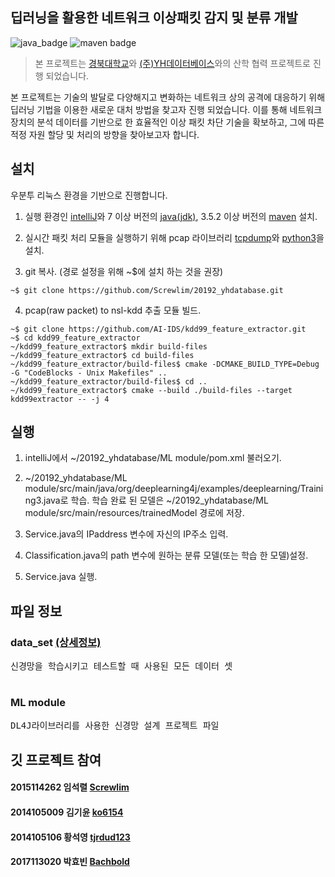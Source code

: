 ## 딥러닝을 활용한 네트워크 이상패킷 감지 및 분류 개발
![java_badge](https://img.shields.io/badge/java-%3E%3D1.7(x64)-blue)
![maven badge](https://img.shields.io/badge/maven-%3E%3D3.5.3-red)
> 본 프로젝트는 [경북대학교](http://knu.ac.kr/wbbs/)와 [(주)YH데이터베이스](http://www.yhdatabase.com/)와의 산학 협력 프로젝트로 진행 되었습니다.

본 프로젝트는 기술의 발달로 다양해지고 변화하는 네트워크 상의 공격에 대응하기 위해 딥러닝 기법을 이용한 새로운 대처 방법을 찾고자 진행 되었습니다. 이를 통해 네트워크 장치의 분석 데이터를 기반으로 한 효율적인 이상 패킷 차단 기술을 확보하고, 그에 따른 적정 자원 할당 및 처리의 방향을 찾아보고자 합니다.


## 설치
우분투 리눅스 환경을 기반으로 진행합니다.

1. 실행 환경인 [intelliJ](https://www.jetbrains.com/idea/download/#section=windows)와
7 이상 버전의 [java(jdk)](https://www.oracle.com/technetwork/java/javase/downloads/jdk8-downloads-2133151.html),
3.5.2 이상 버전의 [maven](https://maven.apache.org/download.cgi) 설치.

2. 실시간 패킷 처리 모듈을 실행하기 위해 pcap 라이브러리 [tcpdump](https://github.com/the-tcpdump-group/tcpdump)와
[python3](https://www.python.org/downloads/)을 설치.

3. git 복사. (경로 설정을 위해 ~$에 설치 하는 것을 권장)
<pre><code>~$ git clone https://github.com/Screwlim/20192_yhdatabase.git</code></pre>

4. pcap(raw packet) to nsl-kdd 추출 모듈 빌드.
<pre><code>~$ git clone https://github.com/AI-IDS/kdd99_feature_extractor.git
~$ cd kdd99_feature_extractor
~/kdd99_feature_extractor$ mkdir build-files
~/kdd99_feature_extractor$ cd build-files
~/kdd99_feature_extractor/build-files$ cmake -DCMAKE_BUILD_TYPE=Debug -G "CodeBlocks - Unix Makefiles" ..
~/kdd99_feature_extractor/build-files$ cd ..
~/kdd99_feature_extractor$ cmake --build ./build-files --target kdd99extractor -- -j 4
</code></pre>


## 실행
1. intelliJ에서 ~/20192_yhdatabase/ML module/pom.xml 불러오기.

2. ~/20192_yhdatabase/ML module/src/main/java/org/deeplearning4j/examples/deeplearning/Training3.java로 학습.
학습 완료 된 모델은 ~/20192_yhdatabase/ML module/src/main/resources/trainedModel 경로에 저장.

3. Service.java의 IPaddress 변수에 자신의 IP주소 입력.

4. Classification.java의 path 변수에 원하는 분류 모델(또는 학습 한 모델)설정.

5. Service.java 실행.


## 파일 정보
### data_set [(상세정보)](https://github.com/Screwlim/20192_yhdatabase/blob/master/data%20set/README.md)
<pre>
신경망을 학습시키고 테스트할 때 사용된 모든 데이터 셋

</pre>
### ML module
<pre>
DL4J라이브러리를 사용한 신경망 설계 프로젝트 파일
</pre>


## 깃 프로젝트 참여
#### 2015114262 임석렬 [Screwlim](https://github.com/Screwlim)
#### 2014105009 김기윤 [ko6154](https://github.com/ko6154)
#### 2014105106 황석영 [tjrdud123](https://github.com/tjrdud123)
#### 2017113020 박효빈 [Bachbold](https://github.com/Bachbold)
